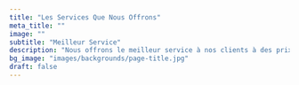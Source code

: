 ```yaml
---
title: "Les Services Que Nous Offrons"
meta_title: ""
image: ""
subtitle: "Meilleur Service"
description: "Nous offrons le meilleur service à nos clients à des prix abordables."
bg_image: "images/backgrounds/page-title.jpg"
draft: false
---
```

